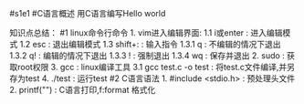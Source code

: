 #s1e1
#C语言概述 用C语言编写Hello world

知识点总结：
#1 linux命令行命令
	1. vim进入编辑界面:
	 1.1 i或enter : 进入编辑模式
	 1.2 esc : 退出编辑模式
	 1.3 shift+: : 输入指令
	  1.3.1 q : 不编辑的情况下退出
	  1.3.2 q! : 编辑的情况下退出
	  1.3.3 ! : 强制退出
	  1.3.4 wq : 保存并退出
	2. sudo : 获取root权限
	3. gcc : linux编译工具 
	 3.1 gcc test.c -o test : 将test.c文件编译,并另存为test
	4. ./test : 运行test
#2 C语言语法
	1. #include <stdio.h> : 预处理头文件
	2. printf("") : C语言打印,f:format 格式化
